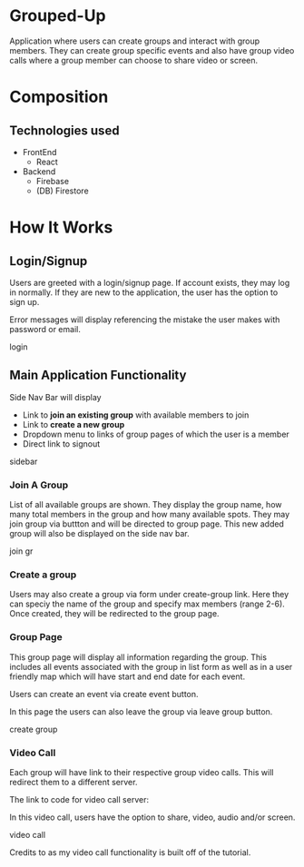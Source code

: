 
# Grouped-Up
Application where users can create groups and interact with group members. They can create group specific events and also have group video calls where a group member can choose to share video or screen. 
# Composition
## Technologies used
* FrontEnd
    - React
* Backend
    - Firebase
    - (DB) Firestore
# How It Works
## Login/Signup
Users are greeted with a login/signup page. If account exists, they may log in normally. If they are new to the application, the user has the option to sign up. 

Error messages will display referencing the mistake the user makes with password or email.


login

## Main Application Functionality
Side Nav Bar will display 
- Link to **join an existing group** with available members to join
- Link to **create a new group**
- Dropdown menu to links of group pages of which the user is a member
- Direct link to signout


sidebar

### Join A Group

List of all available groups are shown. They display the group name, how many total members in the group and how many available spots. They may join group via buttton and will be directed to group page. This new added group will also be displayed on the side nav bar.


join gr

### Create a group

Users may also create a group via form under create-group link. Here they can speciy the name of the group and specify max members (range 2-6). Once created, they will be redirected to the group page. 


### Group Page 

This group page will display all information regarding the group. This includes all events associated with the group in list form as well as in a user friendly map which will have start and end date for each event. 


Users can create an event via create event button. 

In this page the users can also leave the group via leave group button.


create group


### Video Call

Each group will have link to their respective group video calls. This will redirect them to a different server. 

The link to code for video call server: 

In this video call, users have the option to share, video, audio and/or screen. 


video call



Credits to as my video call functionality is built off of the tutorial. 
